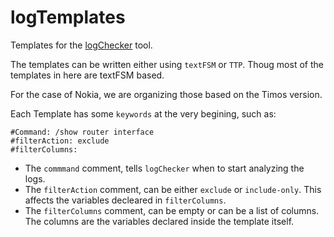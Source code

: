 # logTemplates
Templates for the [logChecker](https://github.com/laimaretto/logChecker) tool.

The templates can be written either using `textFSM` or `TTP`. Thoug most of the templates in here are textFSM based.

For the case of Nokia, we are organizing those based on the Timos version.

Each Template has some `keywords` at the very begining, such as:

```
#Command: /show router interface
#filterAction: exclude
#filterColumns: 
```

- The `commmand` comment, tells `logChecker` when to start analyzing the logs.
- The `filterAction` comment, can be either `exclude` or `include-only`. This affects the variables decleared in `filterColumns`.
- The `filterColumns` comment, can be empty or can be a list of columns. The columns are the variables declared inside the template itself.